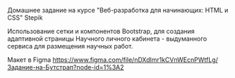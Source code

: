 Домашнее задание на курсе "Веб-разработка для начинающих: HTML и CSS" Stepik

Использование сетки и компонентов Bootstrap, для создания адаптивной страницы Научного личного кабинета - выдуманного сервиса для размещения научных работ.

Макет в Figma https://www.figma.com/file/nDXdlmr1kCVnWEcnPWtfLg/Задание-на-Бутстрап?node-id=1%3A2

